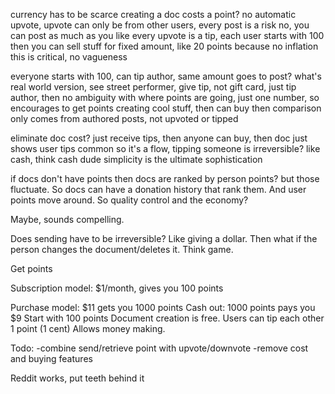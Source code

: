 currency has to be scarce
creating a doc costs a point?
no automatic upvote, upvote can only be from other users,
every post is a risk
no, you can post as much as you like
every upvote is a tip, each user starts with 100
then you can sell stuff for fixed amount, like 20 points because no inflation
this is critical, no vagueness

everyone starts with 100, can tip author, same amount goes to post?
what's real world version, see street performer, give tip, not gift card, just tip author, then no ambiguity with where points are going, just one number, so encourages to get points creating cool stuff, then can buy
then comparison only comes from authored posts, not upvoted or tipped

eliminate doc cost?
just receive tips, then anyone can buy, then doc just shows user tips common
so it's a flow, tipping someone is irreversible?  like cash, think cash dude
simplicity is the ultimate sophistication

if docs don't have points then docs are ranked by person points?
but those fluctuate.  So docs can have a donation history that rank them.  And user points move around.  So quality control and the economy?

Maybe, sounds compelling.

Does sending have to be irreversible?  Like giving a dollar.  Then what if the person changes the document/deletes it.  Think game.

Get points

Subscription model: $1/month, gives you 100 points

Purchase model:
    $11 gets you 1000 points
    Cash out: 1000 points pays you $9
    Start with 100 points
    Document creation is free.  Users can tip each other 1 point (1 cent)
    Allows money making.


Todo:
-combine send/retrieve point with upvote/downvote
-remove cost and buying features


Reddit works, put teeth behind it